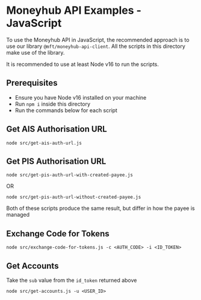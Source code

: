# Moneyhub API Examples - JavaScript
To use the Moneyhub API in JavaScript, the recommended approach is to use our library `@mft/moneyhub-api-client`. All the scripts in this directory make use of the library.

It is recommended to use at least Node v16 to run the scripts. 

## Prerequisites
- Ensure you have Node v16 installed on your machine
- Run `npm i` inside this directory
- Run the commands below for each script

## Get AIS Authorisation URL
```shell
node src/get-ais-auth-url.js
```

## Get PIS Authorisation URL
```shell
node src/get-pis-auth-url-with-created-payee.js
```

OR 
```shell
node src/get-pis-auth-url-without-created-payee.js
```

Both of these scripts produce the same result, but differ in how the payee is managed

## Exchange Code for Tokens
```shell
node src/exchange-code-for-tokens.js -c <AUTH_CODE> -i <ID_TOKEN>
```

## Get Accounts
Take the `sub` value from the `id_token` returned above
```shell
node src/get-accounts.js -u <USER_ID>
```